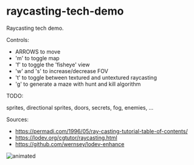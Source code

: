 # raycasting-tech-demo
Raycasting tech demo.

Controls:
  - ARROWS to move
  - 'm' to toggle map
  - 'f' to toggle the 'fisheye' view
  - 'w' and 's' to increase/decrease FOV
  - 't' to toggle between textured and untextured raycasting
  - 'g' to generate a maze with hunt and kill algorithm

TODO:

sprites, directional sprites, doors, secrets, fog, enemies, ...

Sources:
  - https://permadi.com/1996/05/ray-casting-tutorial-table-of-contents/
  - https://lodev.org/cgtutor/raycasting.html
  - https://github.com/wernsey/lodev-enhance

<img src="https://media.giphy.com/media/v1.Y2lkPTc5MGI3NjExM3Z6a2FqemdwZmtrb2VtOTc4b3Z4ZjN1bTVkMmNwNmR4ZzV0bmFqYSZlcD12MV9pbnRlcm5hbF9naWZfYnlfaWQmY3Q9Zw/UBHhG92rEo9AD3MiLD/giphy.gif" alt="animated" />
